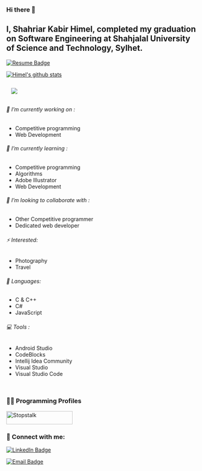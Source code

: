 ### Hi there 👋
## I, Shahriar Kabir Himel, completed my graduation on Software Engineering at Shahjalal University of Science and Technology, Sylhet.

[![Resume Badge](https://img.shields.io/badge/Resume-Md%20Shahriar%20Kabir%20Himel-blue)](https://flowcv.com/resume/lgerjwk3jk)

[![Himel's github stats](https://github-readme-stats.vercel.app/api?username=Himel47&show_icons=true&theme=dark)](https://github.com/anuraghazra/github-readme-stats)

<a href="https://github.com/Himel47">
  <img align="center" style="margin:0.8rem" src="https://github-readme-stats.vercel.app/api/top-langs/?username=himel47&title_color=F7EF8A&text_color=E0AA3E&icon_color=F7EF8A&bg_color=260000" />
</a>


<br/>

###### 🔭 I’m currently working on :                               
  - Competitive programming
  - Web Development
  
###### 🌱 I’m currently learning :                                                                     
  - Competitive programming
  - Algorithms 
  - Adobe Illustrator
  - Web Development
  
###### 👯 I’m looking to collaborate with :
  - Other Competitive programmer
  - Dedicated web developer
 
###### ⚡ Interested: 
  - Photography
  - Travel
  
###### 📜 Languages:
  - C & C++
  - C#
  - JavaScript

###### 💻 Tools :
  - Android Studio 
  - CodeBlocks 
  - Intellij Idea Community
  - Visual Studio
  - Visual Studio Code
 <br/>
 
 
 ### 🕵️‍♂️ Programming Profiles

<a href="https://www.stopstalk.com/user/profile/Himel47" target="_blank"><img alt="Stopstalk" src="https://user-images.githubusercontent.com/61650337/136102935-f1590e74-9c66-4505-805b-fcb162691127.png" width="175" height="35"></a>

### 🤝 Connect with me:
[![LinkedIn Badge](https://img.shields.io/badge/LinkedIn-Md_Shahriar_Kabir_Himel-informational?style=flat&logo=linkedin&logoColor=white&color=0D76A8)](https://www.linkedin.com/in/shahriar-himel-bb98aa19a/)

[![Email Badge](https://img.shields.io/badge/Email-himel84664@gmail.com-informational?style=flat&logo=&logoColor=white&color=0D76A8)]()
 
<!--
**Himel47/Himel47** is a ✨ _special_ ✨ repository because its `README.md` (this file) appears on your GitHub profile.

Here are some ideas to get you started:

- 🔭 I’m currently working on ...
- 🌱 I’m currently learning ...
- 👯 I’m looking to collaborate on ...
- 🤔 I’m looking for help with ...
- 💬 Ask me about ...
- 📫 How to reach me: ...
- 😄 Pronouns: ...
- ⚡ Fun fact: ...
-->
